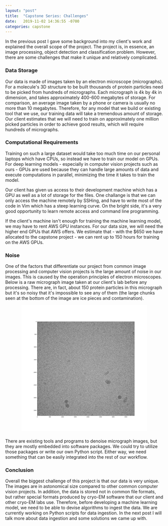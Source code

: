 ```yaml
---
layout: "post"
title:  "Capstone Series: Challenges"
date:   2019-11-02 14:36:55 -0700
categories: capstone
---
```


In the previous post I gave some background into my client's work and explained the overall scope of the project. The project is, in essence, an image processing, object detection and classification problem. However, there are some challenges that make it unique and relatively complicated.

### Data Storage
Our data is made of images taken by an electron microscope (micrographs). For a molecule's 3D structure to be built thousands of protein particles need to be picked from hundreds of micrographs. Each micrograph is 4k by 4k in dimension, and takes approximately 400-600 megabytes of storage. For comparison, an average image taken by a phone or camera is usually no more than 10 megabytes. Therefore, for any model that we build or existing tool that we use, our training data will take a tremendous amount of storage. Our client estimates that we will need to train on approximately one million picked particles in order to achieve good results, which will require hundreds of micrographs.

### Computational Requirements
Training on such a large dataset would take too much time on our personal laptops which have CPUs, so instead we have to train our model on GPUs. For deep learning models - especially in computer vision projects such as ours - GPUs are used because they can handle large amounts of data and execute computations in parallel, minimizing the time it takes to train the model.

Our client has given us access to their development machine which has a GPU as well as a lot of storage for the files. One challange is that we can only access the machine remotely by SSHing, and have to write most of the code in Vim which has a steep learning curve. On the bright side, it's a very good opportunity to learn remote access and command line programming.

If the client's machine isn't enough for training the machine learning model, we may have to rent AWS GPU instances. For our data size, we will need the higher end GPUs that AWS offers. We estimate that - with the $650 we have allocated to the capstone project - we can rent up to 150 hours for training on the AWS GPUs.

### Noise
One of the factors that differentiate our project from common image processing and computer vision projects is the large amount of noise in our images. This is caused by the operation principles of electron microscopes. Below is a raw micrograph image taken at our client's lab before any processing. There are, in fact, about 150 protein particles in this micrograph but it's so noisy that it's impossible to see any of them (the large chunks seen at the bottom of the image are ice pieces and contamination).

<html>
<img src="https://github.com/kerimsertturk/kerimsertturk.github.io/blob/master/job019_micro0001.JPG?raw=true" class = "micrograph_noise" height = "400" width = "400"/>
<style>
.micrograph_noise{display: block;  margin-left: auto; margin-right: auto; padding-bottom: 10px}
</style>
</html>

There are existing tools and programs to denoise micrograph images, but they are mostly embedded into software packages. We could try to utilize those packages or write our own Python script. Either way, we need something that can be easily integrated into the rest of our workflow.

### Conclusion
Overall the biggest challenge of this project is that our data is very unique. The images are in astonomical size compared to other common computer vision projects. In addition, the data is stored not in common file formats, but rather special formats produced by cryo-EM software that our client and other cryo-EM labs use. Therefore, before developing a machine learning model, we need to be able to devise algorithms to ingest the data. We are currently working on Python scripts for data ingestion. In the next post I will talk more about data ingestion and some solutions we came up with.
